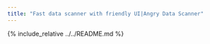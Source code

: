 ```yaml
---
title: "Fast data scanner with friendly UI|Angry Data Scanner"
---
```

{% include_relative ../../README.md %}
